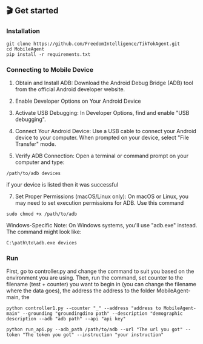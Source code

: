 ## 🎬 Get started
### Installation
```
git clone https://github.com/FreedomIntelligence/TikTokAgent.git
cd MobileAgent
pip install -r requirements.txt
```
### Connecting to Mobile Device
1. Obtain and Install ADB:
Download the Android Debug Bridge (ADB) tool from the official Android developer website.

2. Enable Developer Options on Your Android Device

3. Activate USB Debugging:
In Developer Options, find and enable "USB debugging".

4. Connect Your Android Device:
Use a USB cable to connect your Android device to your computer. When prompted on your device, select "File Transfer" mode.

5. Verify ADB Connection:
Open a terminal or command prompt on your computer and type:
```
/path/to/adb devices
```
if your device is listed then it was successful

7. Set Proper Permissions (macOS/Linux only):
On macOS or Linux, you may need to set execution permissions for ADB. Use this command
```
sudo chmod +x /path/to/adb
```

Windows-Specific Note:
On Windows systems, you'll use "adb.exe" instead. The command might look like:
```
C:\path\to\adb.exe devices
```

### Run
First, go to controller.py and change the command to suit you based on the environment you are using.
Then, run the command, set counter to the filename (test + counter) you want to begin in (you can change the filename where the data goes), the address the address to the folder MobileAgent-main, the 
```
python controller1.py --counter "_" --address "address to MobileAgent-main" --grounding "groundingdino path" --description "demographic description --adb "adb path" --api "api key"
```

```
python run_api.py --adb_path /path/to/adb --url "The url you got" --token "The token you got" --instruction "your instruction"
```
